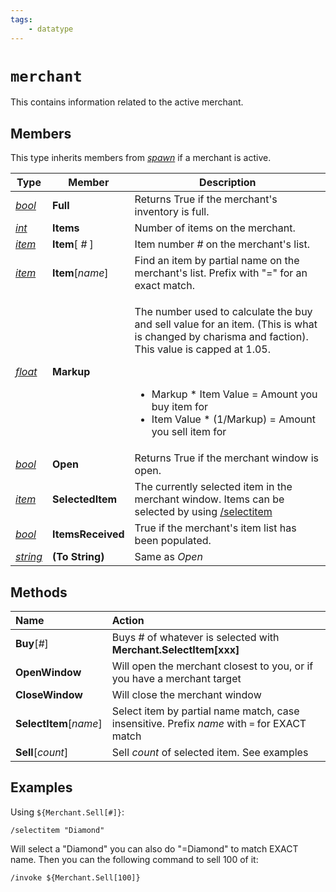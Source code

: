```yaml
---
tags:
    - datatype
---
```

# `merchant`

This contains information related to the active merchant.

## Members

This type inherits members from [_spawn_](datatype-spawn.md) if a merchant is active.

| **Type** | **Member** | **Description**  |
| --- | --- | --- |
| [_bool_](datatype-bool.md) | **Full** | Returns True if the merchant's inventory is full. |
| [_int_](datatype-int.md) | **Items** | Number of items on the merchant. |
| [_item_](datatype-item.md) | **Item**[ _#_ ] | Item number _#_ on the merchant's list. |
| [_item_](datatype-item.md) | **Item**[_name_] | Find an item by partial name on the merchant's list. Prefix with "=" for an exact match. |
| [_float_](datatype-float.md) | **Markup** | <p>The number used to calculate the buy and sell value for an item. (This is what is changed by charisma and faction). This value is capped at 1.05.</p><br><ul><li>Markup * Item Value = Amount you buy item for</li><li>Item Value * (1/Markup) = Amount you sell item for</li></ul> |
| [_bool_](datatype-bool.md) | **Open** | Returns True if the merchant window is open. |
| [_item_](datatype-item.md) | **SelectedItem** | The currently selected item in the merchant window. Items can be selected by using [/selectitem](../commands/selectitem.md) |
| [_bool_](datatype-bool.md) | **ItemsReceived** | True if the merchant's item list has been populated. |
| [_string_](datatype-string.md) | **(To String)** | Same as *Open* |

## Methods

| Name | Action |
| :--- | :--- |
| **Buy**[_#_] | Buys \# of whatever is selected with **Merchant.SelectItem\[xxx]** |
| **OpenWindow** | Will open the merchant closest to you, or if you have a merchant target |
| **CloseWindow** | Will close the merchant window |
| **SelectItem**[_name_] | Select item by partial name match, case insensitive. Prefix _name_ with `=` for EXACT match |
| **Sell**[_count_] | Sell _count_ of selected item. See examples |

## Examples

Using `${Merchant.Sell[#]}`:

```
/selectitem "Diamond"
```

Will select a "Diamond" you can also do "=Diamond" to match EXACT name. Then you can the following command to sell 100 of it:

```
/invoke ${Merchant.Sell[100]}
```
